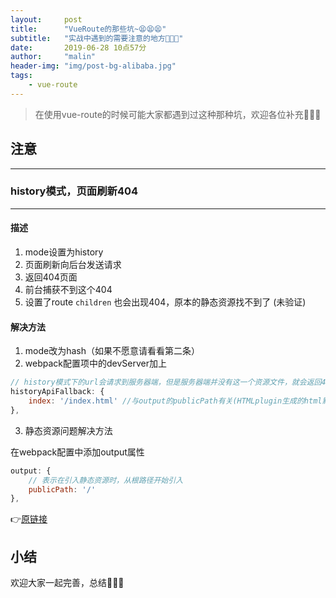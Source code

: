 ```yaml
---
layout:     post
title:      "VueRoute的那些坑~😫😫😫"
subtitle:   "实战中遇到的需要注意的地方🚨🚨🚨"
date:       2019-06-28 10点57分
author:     "malin"
header-img: "img/post-bg-alibaba.jpg"
tags:
    - vue-route
---
```


> 在使用vue-route的时候可能大家都遇到过这种那种坑，欢迎各位补充🤞🤞🤞

## 注意
---

### history模式，页面刷新404
---

#### 描述

1. mode设置为history
2. 页面刷新向后台发送请求
3. 返回404页面
4. 前台捕获不到这个404
5. 设置了route <code>children</code> 也会出现404，原本的静态资源找不到了 (未验证)

#### 解决方法

1. mode改为hash（如果不愿意请看看第二条）
2. webpack配置项中的devServer加上

```js
// history模式下的url会请求到服务器端，但是服务器端并没有这一个资源文件，就会返回404，所以需要配置这一项
historyApiFallback: {
	index: '/index.html' //与output的publicPath有关(HTMLplugin生成的html默认为index.html)
},
```

3. 静态资源问题解决方法

在webpack配置中添加output属性

```js
output: {
	// 表示在引入静态资源时，从根路径开始引入
	publicPath: '/'
},
```

👉[原链接](https://blog.csdn.net/httguangtt/article/details/84847582)

## 小结

欢迎大家一起完善，总结🌈🌈🌈